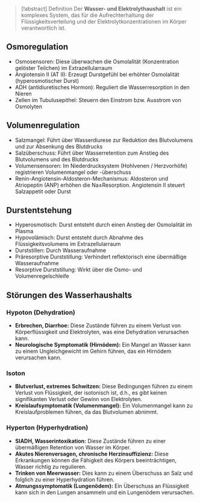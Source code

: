 > [!abstract] Definition
> Der **Wasser- und Elektrolythaushalt** ist ein komplexes System, das für die Aufrechterhaltung der Flüssigkeitsverteilung und der Elektrolytkonzentrationen im Körper verantwortlich ist. 

## Osmoregulation
- Osmosensoren: Diese überwachen die Osmolalität (Konzentration gelöster Teilchen) im Extrazellularraum
- Angiotensin II (AT II): Erzeugt Durstgefühl bei erhöhter Osmolalität (hyperosmotischer Durst)
- ADH (antidiuretisches Hormon): Reguliert die Wasserresorption in den Nieren
- Zellen im Tubulusepithel: Steuern den Einstrom bzw. Ausstrom von Osmolyten
## Volumenregulation
- Salzmangel: Führt über Wasserdiurese zur Reduktion des Blutvolumens und zur Absenkung des Blutdrucks
- Salzüberschuss: Führt über Wasserretention zum Anstieg des Blutvolumens und des Blutdrucks
- Volumensensoren: Im Niederdrucksystem (Hohlvenen / Herzvorhöfe) registrieren Volumenmangel oder -überschuss
- Renin-Angiotensin-Aldosteron-Mechanismus: Aldosteron und Atriopeptin (ANP) erhöhen die Na±Resorption. Angiotensin II steuert Salzappetit oder Durst
## Durstentstehung
- Hyperosmotisch: Durst entsteht durch einen Anstieg der Osmolalität im Plasma
- Hypovolämisch: Durst entsteht durch Abnahme des Flüssigkeitsvolumens im Extrazellularraum
- Durststillen: Durch Wasseraufnahme
- Präresorptive Durststillung: Verhindert reflektorisch eine übermäßige Wasseraufnahme
- Resorptive Durststillung: Wirkt über die Osmo- und Volumenregelschleife
## Störungen des Wasserhaushalts
### Hypoton (Dehydration)
- **Erbrechen, Diarrhoe:** Diese Zustände führen zu einem Verlust von Körperflüssigkeit und Elektrolyten, was eine Dehydration verursachen kann.
- **Neurologische Symptomatik (Hirnödem):** Ein Mangel an Wasser kann zu einem Ungleichgewicht im Gehirn führen, das ein Hirnödem verursachen kann.
### Isoton
- **Blutverlust, extremes Schwitzen:** Diese Bedingungen führen zu einem Verlust von Flüssigkeit, der isotonisch ist, d.h., es gibt keinen signifikanten Verlust oder Gewinn von Elektrolyten.
- **Kreislaufsymptomatik (Volumenmangel):** Ein Volumenmangel kann zu Kreislaufproblemen führen, da das Blutvolumen abnimmt.
### Hyperton (Hyperhydration)
- **SIADH, Wasserintoxikation:** Diese Zustände führen zu einer übermäßigen Retention von Wasser im Körper.
- **Akutes Nierenversagen, chronische Herzinsuffizienz:** Diese Erkrankungen können die Fähigkeit des Körpers beeinträchtigen, Wasser richtig zu regulieren.
- **Trinken von Meerwasser:** Dies kann zu einem Überschuss an Salz und folglich zu einer Hyperhydration führen.
- **Atmungssymptomatik (Lungenödem):** Ein Überschuss an Flüssigkeit kann sich in den Lungen ansammeln und ein Lungenödem verursachen.